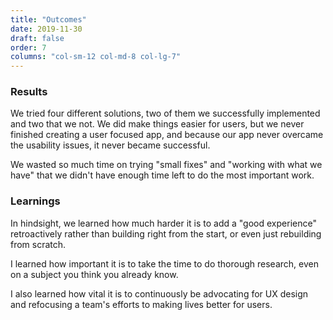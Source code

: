 ```yaml
---
title: "Outcomes"
date: 2019-11-30
draft: false
order: 7
columns: "col-sm-12 col-md-8 col-lg-7"
---
```

### Results

We tried four different solutions, two of them we successfully implemented and two that we not. We did make things easier for users, but we never finished creating a user focused app, and because our app never overcame the usability issues, it never became successful. 

We wasted so much time on trying "small fixes" and "working with what we have" that we didn't have enough time left to do the most important work. 

### Learnings

In hindsight, we learned how much harder it is to add a "good experience" retroactively rather than building right from the start, or even just rebuilding from scratch.

I learned how important it is to take the time to do thorough research, even on a subject you think you already know.

I also learned how vital it is to continuously be advocating for UX design and refocusing a team's efforts to making lives better for users.
